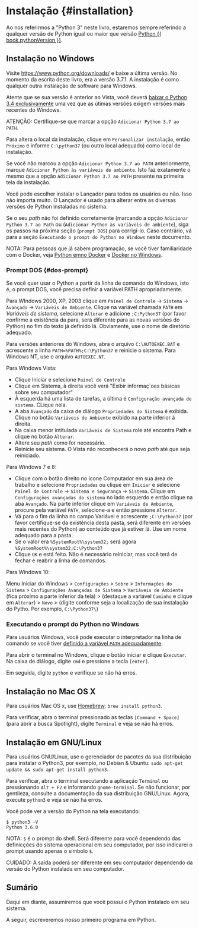 # Instalação {#installation}

Ao nos referirmos a "Python 3" neste livro, estaremos sempre referindo a qualquer versão de Python igual ou maior que versão [Python {{ book.pythonVersion }}](https://www.python.org/downloads/).

## Instalação no Windows

Visite https://www.python.org/downloads/ e baixe a última versão. No momento da escrita deste livro, era a versão 3.7.1. A instalação é como qualquer outra instalação de software para Windows.

Atente que se sua versão é anterior ao Vista, você deverá  [baixar o Python 3.4 exclusivamente](https://www.python.org/downloads/windows/) uma vez que  as útimas versões exigem versões mais recentes do Windows.

ATENÇÃO: Certifique-se que marcar a opção `Adicionar Python 3.7 ao PATH`.

Para altera o local da instalação, clique em `Personalizar instalação`, então `Próximo` e informe `C:\python37` (ou outro local adequado) como local de instalação.

Se você não marcou a opção `Adicionar Python 3.7 ao PATH` anteriormente, marque `Adicionar Python às variáveis de ambiente`. Isto faz exatamente o mesmo que a opção `Adicionar Python 3.7 ao PATH` presente na primeira tela da instalação.

Você pode escolher instalar o Lançador para todos os usuários ou não. Isso não importa muito. O Lançador é usado para alterar entre as diversas versões de Python instaladas no sistema.

Se o seu _path_ não foi definido corretamente (marcando a opção `Adicionar Python 3.7 ao Path` ou (`Adicionar Python às variàveis de ambiente`), siga os passos na próxima seção (`prompt DOS`) para corrigí-lo. Caso contrário, vá para a seção `Executando o prompt do Python no Windows` neste documento.

NOTA: Para pessoas que já sabem programação, se você tiver familiaridade com o Docker, veja [Python emno Docker](https://hub.docker.com/_/python/) e [Docker no Windows](https://docs.docker.com/windows/).

### Prompt DOS {#dos-prompt}

Se você quer usar o Python a partir da linha de comando do Windows, isto é, o  prompt DOS, você precisa definir a variável PATH apropriadamente.

Para WIndows 2000, XP, 2003 clique em `Painel de Controle` -> `Sistema` -> `Avançado` -> `Variáveis de Ambiente`. Clique na variável chamada `PATH` em _Variáveis de sistema_, selecione `Alterar` e adicione `;C:Python37` (por favor confirme a existência da para, será diferente para as novas versões do Python) no fim do texto já definido lá. Obviamente, use o nome de diretório adequado.

<!-- The directory should match pythonVersion variable in book.json -->
Para versões anteriores do Windows, abra o arquivo `C:\AUTOEXEC.BAT` e acrescente a linha `PATH=%PATH%;C:\Python37` e reinicie o sistema. Para Windows NT, use o arquivo `AUTOEXEC.NT`.

Para Windows Vista:

- Clique Iniciar e selecione `Painel de Controle`
- Clique em Sistema, à direita você verá "Exibir informaç`oes básicas sobre seu computador"
- À esquerda há uma lista de tarefas, a última é `Configuração avançada de sistema`. CLique nela.
- A aba `Avançado` da caixa de diálogo `Propriedades do Sistema` é exibida. Clique no botão `Variáveis de Ambiente` exibido na parte inferior à direita.
- Na caixa menor intitulada `Variáveis de Sistema` role até encontra Path e clique no botão `Alterar`.
- Altere seu _path_ como for necessário.
- Reinicie seu sistema. O Vista não reconhecerá o novo _path_ até que seja reiniciado.

Para Windows 7 e 8:

- Clique com o botão direito no ícone Computador em sua área de trabalho e selecione `Propriedades` ou clique em `Iniciar` e selecione `Painel de Controle` -> `Sistema e Segurança` -> `Sistema`. Clique em `Configurações avançadas do sistema` no lado esquerdo e então clique na aba `Avançado`. Na parte inferior clique em `Variáveis de Ambiente`, procure pela variável `PATH`, selecione-a e então pressione `Alterar`.
- Vá para o fim da linha no campo Variável e acrescente `;C:\Python37` (por favor certifique-se da existência desta pasta, será diferente em versões mais recentes do Python) ao conteúdo que já estiver lá. Use um nome adequado para a pasta.
- Se o valor era `%SystemRoot%\system32;` será agora `%SystemRoot%\system32;C:\Python37` <!-- The directory should match pythonVersion variable in book.json -->
- Clique `OK` e está feito. Não é necessário reiniciar, mas você terá de fechar e reabrir a linha de comandos.

Para Windows 10:

Menu Iniciar do Windows > `Configurações` > `Sobre` > `Informações do Sistema` > `Configurações Avançadas de Sistema` > `Variáveis de Ambiente` (fica próximo a parte inferior da tela) > (destaque a variável `Caminho` e clique em `Alterar`) > `Novo` > (digite conforme seja a localização de sua instalação do Pytho. Por exemplo, `C:\Python37\`)


### Executando o prompt do Python no Windows

Para usuários Windows, você pode executar o interpretador na linha de comando se você tiver [definido a variável `PATH` adequadamente](#dos-prompt).

Para abrir o terminal no Windows, clique o botão iniciar e clique `Executar`. Na caixa de diálogo, digite `cmd` e pressione a tecla `[enter]`.

Em seguida, digite `python` e verifique se não há erros.

## Instalação no Mac OS X

Para usuários Mac OS x, use [Homebrew](http://brew.sh): `brew install python3`.

Para verificar, abra o terminal pressionado as teclas `[Command + Space]` (para abrir a busca Spotlight), digite `Terminal` e veja se não há erros.

## Instalação em GNU/Linux

Para usuários GNU/Linux, use o gerenciador de pacotes da sua distribuição para instalar o Python3, por exemplo, no Debian & Ubuntu: `sudo apt-get update && sudo apt-get install python3`.

Para verificar, abra o terminal executando a aplicação `Terminal` ou pressionando `Alt + F2` e informando `gnome-terminal`. Se não funcionar, por gentileza, consulte a documentação da sua distribuição GNU/Linux. Agora, execute `python3` e veja se não há erros.

Você pode ver a versão do Python na tela executando:

<!-- The output should match pythonVersion variable in book.json -->
```
$ python3 -V
Python 3.6.0
```

NOTA: `$` é o prompt do shell. Será diferente para você dependendo das definicções do sistema operacional em seu computador, por isso indicarei o prompt usando apenas o símbolo `$`.

CUIDADO: A saída poderá ser diferente em seu computador dependendo da versão do Python instalada em seu computador.

## Sumário

Daqui em diante, assumiremos que você possui o Python instalado em seu sistema.

A seguir, escreveremos nosso primeiro programa em Python.
